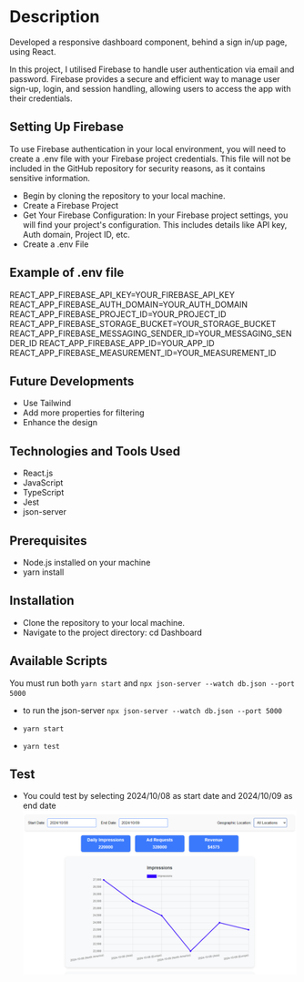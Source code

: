 # Description

Developed a responsive dashboard component, behind a sign in/up page, using React.

In this project, I utilised Firebase to handle user authentication via email and password. Firebase provides a secure and efficient way to manage user sign-up, login, and session handling, allowing users to access the app with their credentials.

## Setting Up Firebase

To use Firebase authentication in your local environment, you will need to create a .env file with your Firebase project credentials. This file will not be included in the GitHub repository for security reasons, as it contains sensitive information.

- Begin by cloning the repository to your local machine.
- Create a Firebase Project
- Get Your Firebase Configuration: In your Firebase project settings, you will find your project's configuration. This includes details like API key, Auth domain, Project ID, etc.
- Create a .env File

## Example of .env file

REACT_APP_FIREBASE_API_KEY=YOUR_FIREBASE_API_KEY
REACT_APP_FIREBASE_AUTH_DOMAIN=YOUR_AUTH_DOMAIN
REACT_APP_FIREBASE_PROJECT_ID=YOUR_PROJECT_ID
REACT_APP_FIREBASE_STORAGE_BUCKET=YOUR_STORAGE_BUCKET
REACT_APP_FIREBASE_MESSAGING_SENDER_ID=YOUR_MESSAGING_SENDER_ID
REACT_APP_FIREBASE_APP_ID=YOUR_APP_ID
REACT_APP_FIREBASE_MEASUREMENT_ID=YOUR_MEASUREMENT_ID

## Future Developments

- Use Tailwind
- Add more properties for filtering
- Enhance the design

## Technologies and Tools Used

- React.js
- JavaScript
- TypeScript
- Jest
- json-server

## Prerequisites

- Node.js installed on your machine
- yarn install

## Installation

- Clone the repository to your local machine.
- Navigate to the project directory: cd Dashboard

## Available Scripts

You must run both `yarn start` and `npx json-server --watch db.json --port 5000`

- to run the json-server `npx json-server --watch db.json --port 5000`

- `yarn start`

- `yarn test`

## Test

- You could test by selecting 2024/10/08 as start date and 2024/10/09 as end date
  ![alt text](image.png)

